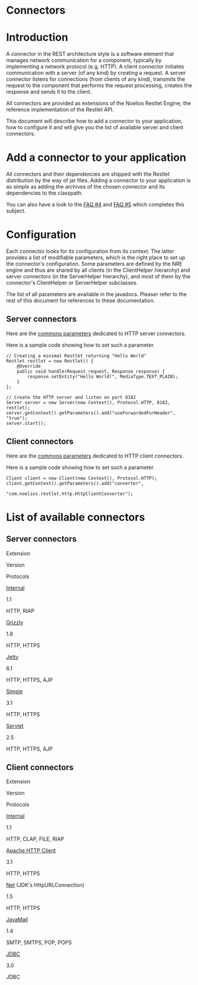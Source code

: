 Connectors
==========

Introduction
============

A connector in the REST architecture style is a software element that
manages network communication for a component, typically by implementing
a network protocol (e.g. HTTP). A client connector initiates
communication with a server (of any kind) by creating a request. A
server connector listens for connections (from clients of any kind),
transmits the request to the component that performs the request
processing, creates the response and sends it to the client.

All connectors are provided as extensions of the Noelios Restlet Engine,
the reference implementation of the Restlet API.

This document will describe how to add a connector to your application,
how to configure it and will give you the list of available server and
client connectors.

Add a connector to your application
===================================

All connectors and their dependencies are shipped with the Restlet
distribution by the way of jar files. Adding a connector to your
application is as simple as adding the archives of the chosen connector
and its dependencies to the classpath.

You can also have a look to the [FAQ
\#4](http://restlet.org/learn/1.1/faq#04)
and [FAQ
\#5](http://restlet.org/learn/1.1/faq#05)
which completes this subject.

Configuration
=============

Each connector looks for its configuration from its context. The latter
provides a list of modifiable parameters, which is the right place to
set up the connector's configuration. Some parameters are defined by the
NRE engine and thus are shared by all clients (in the ClientHelper
hierarchy) and server connectors (in the ServerHelper hierarchy), and
most of them by the connector's ClientHelper or ServerHelper subclasses.

The list of all parameters are available in the javadocs. Pleaser refer
to the rest of this document for references to these documentation.

Server connectors
-----------------

Here are the [commons
parameters](http://restlet.org/learn/1.1/nre/com/noelios/restlet/http/HttpServerHelper)
dedicated to HTTP server connectors.

Here is a sample code showing how to set such a parameter.

    // Creating a minimal Restlet returning "Hello World"
    Restlet restlet = new Restlet() {
        @Override
        public void handle(Request request, Response response) {
            response.setEntity("Hello World!", MediaType.TEXT_PLAIN);
        }
    };

    // Create the HTTP server and listen on port 8182
    Server server = new Server(new Context(), Protocol.HTTP, 8182, restlet);
    server.getContext().getParameters().add("useForwardedForHeader", "true");
    server.start();

Client connectors
-----------------

Here are the [commons
parameters](http://restlet.org/learn/1.1/nre/com/noelios/restlet/http/HttpClientHelper)
dedicated to HTTP client connectors.

Here is a sample code showing how to set such a parameter.

    Client client = new Client(new Context(), Protocol.HTTP);
    client.getContext().getParameters().add("converter",
                           "com.noelios.restlet.http.HttpClientConverter");

List of available connectors
============================

Server connectors
-----------------

Extension

Version

Protocols

[Internal](http://wiki.restlet.org/docs_1.1/13-restlet/27-restlet/48-restlet/86-restlet.html "Internal connectors")

1.1

HTTP, RIAP

[Grizzly](http://wiki.restlet.org/docs_1.1/13-restlet/28-restlet/73-restlet.html "Grizzly extension")

1.8

HTTP, HTTPS

[Jetty](http://wiki.restlet.org/docs_1.1/13-restlet/28-restlet/78-restlet.html "Jetty extension")

6.1

HTTP, HTTPS, AJP

[Simple](http://wiki.restlet.org/docs_1.1/13-restlet/28-restlet/82-restlet.html "Simple extension")

3.1

HTTP, HTTPS

[Servlet](http://wiki.restlet.org/docs_1.1/13-restlet/28-restlet/81-restlet.html "Servlet extension")

2.5

HTTP, HTTPS, AJP

Client connectors
-----------------

Extension

Version

Protocols

[Internal](http://wiki.restlet.org/docs_1.1/13-restlet/27-restlet/48-restlet/86-restlet.html "Internal connectors")

1.1

HTTP, CLAP, FILE, RIAP

[Apache HTTP
Client](http://wiki.restlet.org/docs_1.1/13-restlet/28-restlet/75-restlet.html "HTTP Client extension")

3.1

HTTP, HTTPS

[Net](http://wiki.restlet.org/docs_1.1/13-restlet/28-restlet/79-restlet.html "Net extension")
(JDK's HttpURLConnection)

1.5

HTTP, HTTPS

[JavaMail](http://wiki.restlet.org/docs_1.1/13-restlet/28-restlet/76-restlet.html "JavaMail extension")

1.4

SMTP, SMTPS, POP, POPS

[JDBC](http://wiki.restlet.org/docs_1.1/13-restlet/28-restlet/77-restlet.html "JDBC extension")

3.0

JDBC

